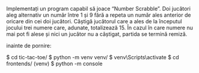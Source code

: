 Implementați un program capabil să joace “Number Scrabble”. Doi jucători aleg alternativ un număr între 1 și 9 fără a repeta un număr ales anterior de oricare din cei doi jucători. Câștigă jucătorul care a ales de la începutul jocului trei numere care, adunate, totalizează 15. În cazul în care numere nu mai pot fi alese și nici un jucător nu a câștigat, partida se termină remiză.


inainte de pornire:

$ cd tic-tac-toe/
$ python -m venv venv/
$ venv\Scripts\activate
$ cd frontends/
(venv) $ python -m console